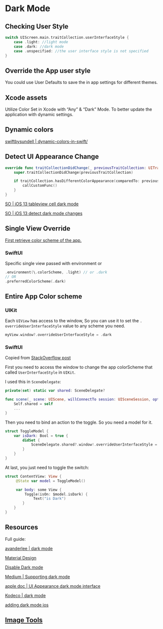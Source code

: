 # Dark Mode

## Checking User Style

```swift
switch UIScreen.main.traitCollection.userInterfaceStyle { 
	case .light: //light mode 
	case .dark: //dark mode 
	case .unspecified: //the user interface style is not specified
}
```

## Override the App user style

You could use User Defaults to save the in app settings for different themes.

## Xcode assets

Utilize Color Set in Xcode with “Any” & “Dark” Mode. To better update the application with dynamic settings.



## Dynamic colors

[swiftbysundell | dynamic-colors-in-swift/](https://www.swiftbysundell.com/articles/defining-dynamic-colors-in-swift/)



## Detect UI Appearance Change


```swift
override func traitCollectionDidChange(_ previousTraitCollection: UITraitCollection?) {
    super.traitCollectionDidChange(previousTraitCollection)

    if traitCollection.hasDifferentColorAppearance(comparedTo: previousTraitCollection) {
        callCustomFunc()
    }
}
```

[SO | iOS 13 tableview cell dark mode](https://stackoverflow.com/questions/58312095/ios13-dark-mode-change-not-recognized-by-tableview-cell)

[SO | iOS 13 detect dark mode changes](https://stackoverflow.com/questions/58016866/how-to-detect-light-dark-mode-change-in-ios-13)



## Single View Override

[First retrieve color scheme of the app.](/ios/swiftUI/environment#Retrieving)

### SwiftUI
Specific single view passed with environment or 
```swift
.environment(\.colorScheme, .light) // or .dark
// OR
.preferredColorScheme(.dark)
```


## Entire App Color scheme
### UIKit 

Each `UIView` has access to the window, So you can use it to set the `. overrideUserInterfaceStyle` value to any scheme you need.

```swift
myView.window?.overrideUserInterfaceStyle = .dark
```

### SwiftUI 

Copied from [StackOverflow post](https://stackoverflow.com/questions/58476048/implement-dark-mode-switch-in-swiftui-app) 

First you need to access the window to change the app colorScheme that called `UserInterfaceStyle` in `UIKit`.

I used this in `SceneDelegate`:

```swift
private(set) static var shared: SceneDelegate?

func scene(_ scene: UIScene, willConnectTo session: UISceneSession, options connectionOptions: UIScene.ConnectionOptions) {
    Self.shared = self
    ...
}
```

Then you need to bind an action to the toggle. So you need a model for it.

```swift
struct ToggleModel {
    var isDark: Bool = true {
        didSet { 
            SceneDelegate.shared?.window!.overrideUserInterfaceStyle = isDark ? .dark : .light 
        }
    }
}
```

At last, you just need to toggle the switch:

```swift
struct ContentView: View {
     @State var model = ToggleModel()

     var body: some View {
         Toggle(isOn: $model.isDark) {
             Text("is Dark")
        }
    }
}
```



## Resources

Full guide: 

[avanderlee | dark mode](https://www.avanderlee.com/swift/dark-mode-support-ios/)

[Material Design](https://m2.material.io/design/color/dark-theme.html#usage)

[Disable Dark mode](https://sarunw.com/posts/how-to-disable-dark-mode-in-ios/)


[Medium | Supporting dark mode](https://medium.com/@iAkashlal/enabling-dark-mode-support-for-your-ios-applications-cd98d79033de)

[apple doc | UI Appearance dark mode interface](https://developer.apple.com/documentation/uikit/appearance_customization/supporting_dark_mode_in_your_interface)

[Kodeco | dark mode](https://www.kodeco.com/10718147-supporting-dark-mode-adapting-your-app-to-support-dark-mode)

[adding dark mode ios](https://letcreateanapp.com/2021/08/08/adding-support-of-dark-mode-in-ios-app-in-swift/)

## [Image Tools](tools/apps#Image%20Tools)


